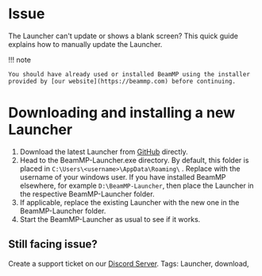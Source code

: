 # Issue

The Launcher can't update or shows a blank screen?
This quick guide explains how to manually update the Launcher.

!!! note

    You should have already used or installed BeamMP using the installer provided by [our website](https://beammp.com) before continuing.

# Downloading and installing a new Launcher

1. Download the latest Launcher from [GitHub](https://github.com/BeamMP/BeamMP-Launcher/releases/latest/download/BeamMP-Launcher.exe) directly.
2. Head to the BeamMP-Launcher.exe directory. By default, this  folder is placed in ```C:\Users\<username>\AppData\Roaming\``` . Replace <username> with the username of your windows user.
If you have installed BeamMP elsewhere, for example ```D:\BeamMP-Launcher```, then place the Launcher in the respective BeamMP-Launcher folder.
4. If applicable, replace the existing Launcher with the new one in the BeamMP-Launcher folder.
5. Start the BeamMP-Launcher as usual to see if it works.

## Still facing issue?
Create a support ticket on our [Discord Server](https://discord.gg/BeamMP).
Tags: Launcher, download,
